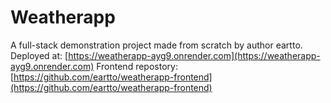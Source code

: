 # Weatherapp

A full-stack demonstration project made from scratch by author eartto. Deployed at: [https://weatherapp-ayg9.onrender.com](https://weatherapp-ayg9.onrender.com)
Frontend repostory: [https://github.com/eartto/weatherapp-frontend](https://github.com/eartto/weatherapp-frontend)
